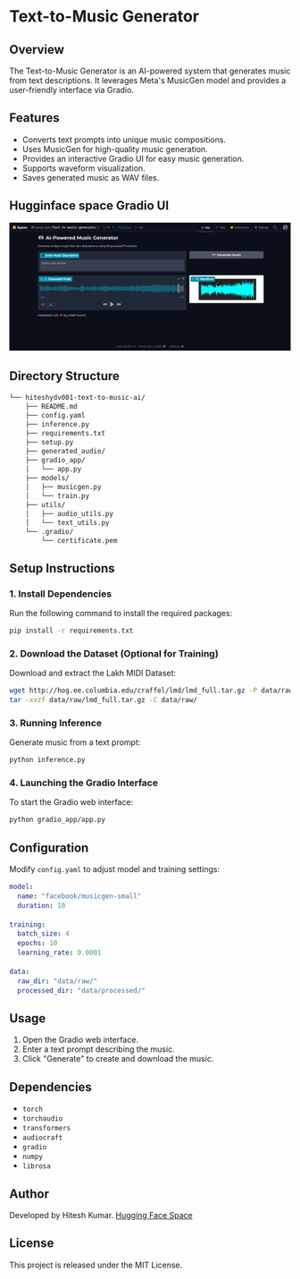 # Text-to-Music Generator

## Overview
The Text-to-Music Generator is an AI-powered system that generates music from text descriptions. It leverages Meta's MusicGen model and provides a user-friendly interface via Gradio.

## Features
- Converts text prompts into unique music compositions.
- Uses MusicGen for high-quality music generation.
- Provides an interactive Gradio UI for easy music generation.
- Supports waveform visualization.
- Saves generated music as WAV files.

## Hugginface space Gradio UI

![App UI](https://github.com/Hiteshydv001/text-to-music-ai/blob/c42c558fad9d9321ecef949c7d6137d75bfba6ae/t-1.jpg)


## Directory Structure
```
└── hiteshydv001-text-to-music-ai/
    ├── README.md
    ├── config.yaml
    ├── inference.py
    ├── requirements.txt
    ├── setup.py
    ├── generated_audio/
    ├── gradio_app/
    │   └── app.py
    ├── models/
    │   ├── musicgen.py
    │   └── train.py
    ├── utils/
    │   ├── audio_utils.py
    │   └── text_utils.py
    └── .gradio/
        └── certificate.pem
```

## Setup Instructions

### 1. Install Dependencies
Run the following command to install the required packages:
```bash
pip install -r requirements.txt
```

### 2. Download the Dataset (Optional for Training)
Download and extract the Lakh MIDI Dataset:
```bash
wget http://hog.ee.columbia.edu/craffel/lmd/lmd_full.tar.gz -P data/raw/
tar -xvzf data/raw/lmd_full.tar.gz -C data/raw/
```

### 3. Running Inference
Generate music from a text prompt:
```bash
python inference.py
```

### 4. Launching the Gradio Interface
To start the Gradio web interface:
```bash
python gradio_app/app.py
```

## Configuration
Modify `config.yaml` to adjust model and training settings:
```yaml
model:
  name: "facebook/musicgen-small"
  duration: 10

training:
  batch_size: 4
  epochs: 10
  learning_rate: 0.0001

data:
  raw_dir: "data/raw/"
  processed_dir: "data/processed/"
```

## Usage
1. Open the Gradio web interface.
2. Enter a text prompt describing the music.
3. Click "Generate" to create and download the music.

## Dependencies
- `torch`
- `torchaudio`
- `transformers`
- `audiocraft`
- `gradio`
- `numpy`
- `librosa`

## Author
Developed by Hitesh Kumar. [Hugging Face Space](https://huggingface.co/spaces/hitesh-aiml/Text-to-music-generator)

## License
This project is released under the MIT License.

